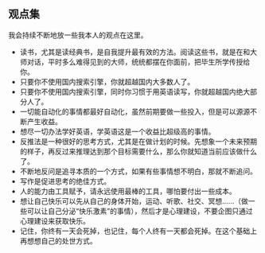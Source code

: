 ## 观点集

我会持续不断地放一些我本人的观点在这里。

-   读书，尤其是读经典书，是自我提升最有效的方法。阅读这些书，就是在和大师对话，平时多么难得见到的大师，统统都摆在你面前，把毕生所学传授给你。
-   只要你不使用国内搜索引擎，你就超越国内大多数人了。
-   只要你不使用国内搜索引擎，同时你习惯于用英语读写，你就超越国内绝大部分人了。
-   一切能自动化的事情都最好自动化，虽然前期要做一些投入，但是可以源源不断产生收益。
-   想尽一切办法学好英语，学英语这是一个收益比超级高的事情。
-   反推法是一种很好的思考方式，尤其是在做计划的时候。先想象一个未来预期的样子，再反过来推理达到那个目标需要什么，那么你就知道当前应该做什么了。
-   不断地反问是追寻本质的一个方式，如果有些事情想不明白，那就不断追问。
-   写作是促进思考的绝佳方式。
-   人的能力由工具赋予，请永远使用最棒的工具，哪怕要付出一些成本。
-   想让自己快乐可以先从自己的身体开始，运动、听歌、社交、冥想……（做一些可以让自己分泌“快乐激素”的事情），然后才是心理建设，不要企图只通过心理建设来获取快乐。
-   记住，你终有一天会死掉，也记住，每个人终有一天都会死掉。在这个基础上再想想自己的处世方式。
